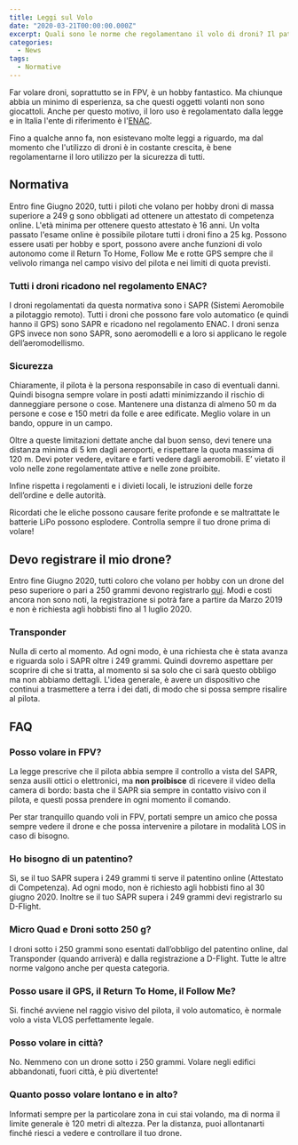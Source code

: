 ```yaml
---
title: Leggi sul Volo 
date: "2020-03-21T00:00:00.000Z"
excerpt: Quali sono le norme che regolamentano il volo di droni? Il patentino per droni è obbligatorio? Quali sono i limiti a cui sono sottoposti i piloti? 
categories:
  - News
tags: 
  - Normative
---
```


Far volare droni, soprattutto se in FPV, è un hobby fantastico. Ma chiunque abbia un minimo di esperienza, sa che questi oggetti volanti non sono giocattoli. Anche per questo motivo, il loro uso è regolamentato dalla legge e in Italia l'ente di riferimento è l'<a href="https://www.enac.gov.it/" target="_blank">ENAC</a>.

Fino a qualche anno fa, non esistevano molte leggi a riguardo, ma dal momento che l'utilizzo di droni è in costante crescita, è bene regolamentarne il loro utilizzo per la sicurezza di tutti. 

## Normativa

Entro fine Giugno 2020, tutti i piloti che volano per hobby droni di massa superiore a 249 g sono obbligati ad ottenere un attestato di competenza online. L'età minima per ottenere questo attestato è 16 anni. Un volta passato l'esame online è possibile pilotare tutti i droni fino a 25 kg. Possono essere usati per hobby e sport, possono avere anche funzioni di volo autonomo come il Return To Home, Follow Me e rotte GPS sempre che il velivolo rimanga nel campo visivo del pilota e nei limiti di quota previsti. 

### Tutti i droni ricadono nel regolamento ENAC?

I droni regolamentati da questa normativa sono i SAPR (Sistemi Aeromobile a pilotaggio remoto). Tutti i droni che possono fare volo automatico (e quindi hanno il GPS) sono SAPR e ricadono nel regolamento ENAC. I droni senza GPS invece non sono SAPR, sono aeromodelli e a loro si applicano le regole dell’aeromodellismo. 

### Sicurezza

Chiaramente, il pilota è la persona responsabile in caso di eventuali danni. Quindi bisogna sempre volare in posti adatti minimizzando il rischio di danneggiare persone o cose. Mantenere una distanza di almeno 50 m da persone e cose e 150 metri da folle e aree edificate. Meglio volare in un bando, oppure in un campo.

Oltre a queste limitazioni dettate anche dal buon senso, devi tenere una distanza minima di 5 km dagli aeroporti, e rispettare la quota massima di 120 m. Devi poter vedere, evitare e farti vedere dagli aeromobili. E’ vietato il volo nelle zone regolamentate attive e nelle zone proibite.

Infine rispetta i regolamenti e i divieti locali, le istruzioni delle forze dell’ordine e delle autorità.

Ricordati che le eliche possono causare ferite profonde e se maltrattate le batterie LiPo possono esplodere. Controlla sempre il tuo drone prima di volare!

## Devo registrare il mio drone?

Entro fine Giugno 2020, tutti coloro che volano per hobby con un drone del peso superiore o pari a 250 grammi devono registrarlo <a href="https://www.d-flight.it/portal/" target="_blank">qui</a>. Modi e costi ancora non sono noti, la registrazione si potrà fare a partire da Marzo 2019 e non è richiesta agli hobbisti fino al 1 luglio 2020.

### Transponder

Nulla di certo al momento. Ad ogni modo, è una richiesta che è stata avanza e riguarda solo i SAPR oltre i 249 grammi. Quindi dovremo aspettare per scoprire di che si tratta, al momento si sa solo che ci sarà questo obbligo ma non abbiamo dettagli. L'idea generale, è avere un dispositivo che continui a trasmettere a terra i dei dati, di modo che si possa sempre risalire al pilota.

## FAQ

### Posso volare in FPV?

La legge prescrive che il pilota abbia sempre il controllo a vista del SAPR, senza ausili ottici o elettronici, ma **non proibisce** di ricevere il video della camera di bordo: basta che il SAPR sia sempre in contatto visivo con il pilota, e questi possa prendere in ogni momento il comando.

Per star tranquillo quando voli in FPV, portati sempre un amico che possa sempre vedere il drone e che possa intervenire a pilotare in modalità LOS in caso di bisogno. 

### Ho bisogno di un patentino?

Sì, se il tuo SAPR supera i 249 grammi ti serve il patentino online (Attestato di Competenza). Ad ogni modo, non è richiesto agli hobbisti fino al 30 giugno 2020. Inoltre se il tuo SAPR supera i 249 grammi devi registrarlo su D-Flight.

### Micro Quad e Droni sotto 250 g?
I droni sotto i 250 grammi sono esentati dall’obbligo del patentino online, dal Transponder (quando arriverà) e dalla registrazione a D-Flight. Tutte le altre norme valgono anche per questa categoria.

### Posso usare il GPS, il Return To Home, il Follow Me?

Si. finché avviene nel raggio visivo del pilota, il volo automatico, è normale volo a vista VLOS perfettamente legale.

### Posso volare in città?
No. Nemmeno con un drone sotto i 250 grammi. Volare negli edifici abbandonati, fuori città, è più divertente!

### Quanto posso volare lontano e in alto?
Informati sempre per la particolare zona in cui stai volando, ma di norma il limite generale è 120 metri di altezza. Per la distanza, puoi allontanarti finché riesci a vedere e controllare il tuo drone.